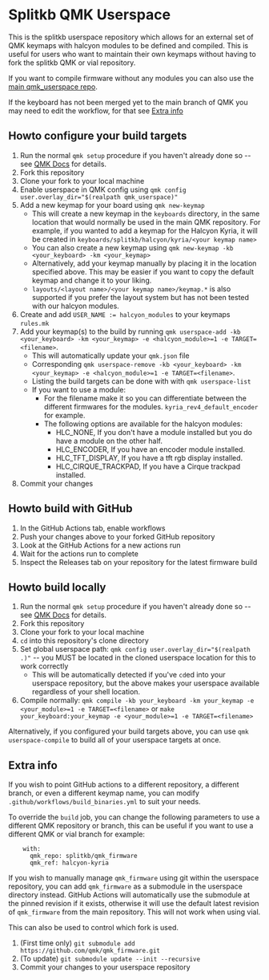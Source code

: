 # Splitkb QMK Userspace

This is the splitkb userspace repository which allows for an external set of QMK keymaps with halcyon modules to be defined and compiled. This is useful for users who want to maintain their own keymaps without having to fork the splitkb QMK or vial repository.

If you want to compile firmware without any modules you can also use the [main qmk_userspace repo](https://github.com/qmk/qmk_userspace).

If the keyboard has not been merged yet to the main branch of QMK you may need to edit the workflow, for that see [Extra info](#extra-info)

## Howto configure your build targets

1. Run the normal `qmk setup` procedure if you haven't already done so -- see [QMK Docs](https://docs.qmk.fm/#/newbs) for details.
1. Fork this repository
1. Clone your fork to your local machine
1. Enable userspace in QMK config using `qmk config user.overlay_dir="$(realpath qmk_userspace)"`
1. Add a new keymap for your board using `qmk new-keymap`
    * This will create a new keymap in the `keyboards` directory, in the same location that would normally be used in the main QMK repository. For example, if you wanted to add a keymap for the Halcyon Kyria, it will be created in `keyboards/splitkb/halcyon/kyria/<your keymap name>`
    * You can also create a new keymap using `qmk new-keymap -kb <your_keyboard> -km <your_keymap>`
    * Alternatively, add your keymap manually by placing it in the location specified above. This may be easier if you want to copy the default keymap and change it to your liking.
    * `layouts/<layout name>/<your keymap name>/keymap.*` is also supported if you prefer the layout system but has not been tested with our halcyon modules.
1. Create and add `USER_NAME := halcyon_modules` to your keymaps `rules.mk`
1. Add your keymap(s) to the build by running `qmk userspace-add -kb <your_keyboard> -km <your_keymap> -e <halcyon_module>=1 -e TARGET=<filename>`.
    * This will automatically update your `qmk.json` file
    * Corresponding `qmk userspace-remove -kb <your_keyboard> -km <your_keymap> -e <halcyon_module>=1 -e TARGET=<filename>`.
    * Listing the build targets can be done with with `qmk userspace-list`
    * If you want to use a module:
        * For the filename make it so you can differentiate between the different firmwares for the modules. `kyria_rev4_default_encoder` for example.
        * The following options are available for the halcyon modules:
            * HLC_NONE, If you don't have a module installed but you do have a module on the other half.
            * HLC_ENCODER, If you have an encoder module installed.
            * HLC_TFT_DISPLAY, If you have a tft rgb display installed.
            * HLC_CIRQUE_TRACKPAD, If you have a Cirque trackpad installed.
1. Commit your changes


## Howto build with GitHub

1. In the GitHub Actions tab, enable workflows
1. Push your changes above to your forked GitHub repository
1. Look at the GitHub Actions for a new actions run
1. Wait for the actions run to complete
1. Inspect the Releases tab on your repository for the latest firmware build


## Howto build locally

1. Run the normal `qmk setup` procedure if you haven't already done so -- see [QMK Docs](https://docs.qmk.fm/#/newbs) for details.
1. Fork this repository
1. Clone your fork to your local machine
1. `cd` into this repository's clone directory
1. Set global userspace path: `qmk config user.overlay_dir="$(realpath .)"` -- you MUST be located in the cloned userspace location for this to work correctly
    * This will be automatically detected if you've `cd`ed into your userspace repository, but the above makes your userspace available regardless of your shell location.
1. Compile normally: `qmk compile -kb your_keyboard -km your_keymap -e <your_module>=1 -e TARGET=<filename>` or `make your_keyboard:your_keymap -e <your_module>=1 -e TARGET=<filename>`

Alternatively, if you configured your build targets above, you can use `qmk userspace-compile` to build all of your userspace targets at once.


## Extra info

If you wish to point GitHub actions to a different repository, a different branch, or even a different keymap name, you can modify `.github/workflows/build_binaries.yml` to suit your needs.

To override the `build` job, you can change the following parameters to use a different QMK repository or branch, this can be useful if you want to use a different QMK or vial branch for example:
```
    with:
      qmk_repo: splitkb/qmk_firmware
      qmk_ref: halcyon-kyria
```

If you wish to manually manage `qmk_firmware` using git within the userspace repository, you can add `qmk_firmware` as a submodule in the userspace directory instead. GitHub Actions will automatically use the submodule at the pinned revision if it exists, otherwise it will use the default latest revision of `qmk_firmware` from the main repository. This will not work when using vial.

This can also be used to control which fork is used.

1. (First time only) `git submodule add https://github.com/qmk/qmk_firmware.git`
1. (To update) `git submodule update --init --recursive`
1. Commit your changes to your userspace repository

